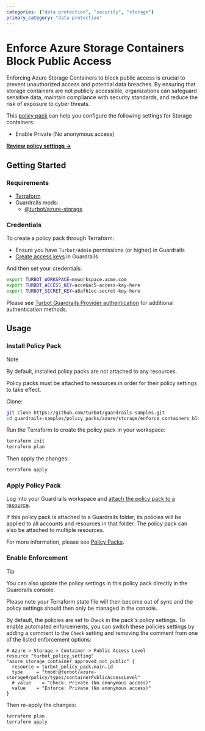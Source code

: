 ```yaml
---
categories: ["data protection", "security", "storage"]
primary_category: "data protection"
---
```


# Enforce Azure Storage Containers Block Public Access

Enforcing Azure Storage Containers to block public access is crucial to prevent unauthorized access and potential data breaches. By ensuring that storage containers are not publicly accessible, organizations can safeguard sensitive data, maintain compliance with security standards, and reduce the risk of exposure to cyber threats.

This [policy pack](https://turbot.com/guardrails/docs/concepts/policy-packs) can help you configure the following settings for Storage containers:

- Enable Private (No anonymous access)

**[Review policy settings →](https://hub.guardrails.turbot.com/policy-packs/azure_storage_enforce_containers_block_public_access/settings)**

## Getting Started

### Requirements

- [Terraform](https://developer.hashicorp.com/terraform/install)
- Guardrails mods:
  - [@turbot/azure-storage](https://hub.guardrails.turbot.com/mods/azure/mods/azure-storage)

### Credentials

To create a policy pack through Terraform:

- Ensure you have `Turbot/Admin` permissions (or higher) in Guardrails
- [Create access keys](https://turbot.com/guardrails/docs/guides/iam/access-keys#generate-a-new-guardrails-api-access-key) in Guardrails

And then set your credentials:

```sh
export TURBOT_WORKSPACE=myworkspace.acme.com
export TURBOT_ACCESS_KEY=acce6ac5-access-key-here
export TURBOT_SECRET_KEY=a8af61ec-secret-key-here
```

Please see [Turbot Guardrails Provider authentication](https://registry.terraform.io/providers/turbot/turbot/latest/docs#authentication) for additional authentication methods.

## Usage

### Install Policy Pack

> [!NOTE]
> By default, installed policy packs are not attached to any resources.
>
> Policy packs must be attached to resources in order for their policy settings to take effect.

Clone:

```sh
git clone https://github.com/turbot/guardrails-samples.git
cd guardrails-samples/policy_packs/azure/storage/enforce_containers_block_public_access
```

Run the Terraform to create the policy pack in your workspace:

```sh
terraform init
terraform plan
```

Then apply the changes:

```sh
terraform apply
```

### Apply Policy Pack

Log into your Guardrails workspace and [attach the policy pack to a resource](https://turbot.com/guardrails/docs/guides/policy-packs#attach-a-policy-pack-to-a-resource).

If this policy pack is attached to a Guardrails folder, its policies will be applied to all accounts and resources in that folder. The policy pack can also be attached to multiple resources.

For more information, please see [Policy Packs](https://turbot.com/guardrails/docs/concepts/policy-packs).

### Enable Enforcement

> [!TIP]
> You can also update the policy settings in this policy pack directly in the Guardrails console.
>
> Please note your Terraform state file will then become out of sync and the policy settings should then only be managed in the console.

By default, the policies are set to `Check` in the pack's policy settings. To enable automated enforcements, you can switch these policies settings by adding a comment to the `Check` setting and removing the comment from one of the listed enforcement options:

```hcl
# Azure > Storage > Container > Public Access Level
resource "turbot_policy_setting" "azure_storage_container_approved_not_public" {
  resource = turbot_policy_pack.main.id
  type     = "tmod:@turbot/azure-storage#/policy/types/containerPublicAccessLevel"
  # value    = "Check: Private (No anonymous access)"
  value    = "Enforce: Private (No anonymous access)"
}
```

Then re-apply the changes:

```sh
terraform plan
terraform apply
```
